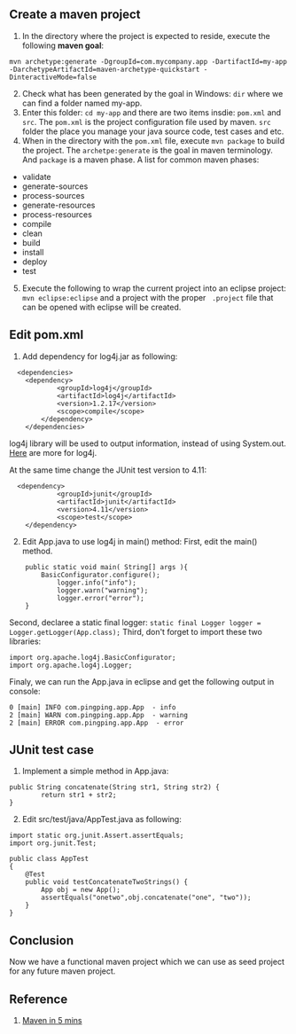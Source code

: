 ## Create a maven project
1. In the directory where the project is expected to reside, execute the following **maven goal**: 
```
mvn archetype:generate -DgroupId=com.mycompany.app -DartifactId=my-app 
-DarchetypeArtifactId=maven-archetype-quickstart -DinteractiveMode=false
```
2. Check what has been generated by the goal in Windows: `dir` where we can find a folder named my-app.
3. Enter this folder: `cd my-app` and there are two items insdie: `pom.xml` and `src`. The `pom.xml` is the project configuration 
file used by maven. `src` folder the place you manage your java source code, test cases and etc.
4. When in the directory with the `pom.xml` file, execute `mvn package` to build the project. The `archetpe:generate` is the goal in maven
terminology. And `package` is a maven phase. A list for common maven phases: 
 * validate
 * generate-sources
 * process-sources
 * generate-resources
 * process-resources
 * compile
 * clean
 * build
 * install
 * deploy
 * test
 5. Execute the following to wrap the current project into an eclipse project: `mvn eclipse:eclipse` and a project with the proper `
 .project` file that can be opened with eclipse will be created. 
 
## Edit pom.xml
1. Add dependency for log4j.jar as following: 
```
  <dependencies>
    <dependency>
			<groupId>log4j</groupId>
			<artifactId>log4j</artifactId>
			<version>1.2.17</version>
			<scope>compile</scope>
		</dependency>
	</dependencies>
```
log4j library will be used to output information, instead of using System.out. [Here](https://logging.apache.org/log4j/2.x/) are more for log4j.

At the same time change the JUnit test version to 4.11:
```
  <dependency>
			<groupId>junit</groupId>
			<artifactId>junit</artifactId>
			<version>4.11</version>
			<scope>test</scope>
	</dependency>
```
2. Edit App.java to use log4j in main() method:
First, edit the main() method.
```
    public static void main( String[] args ){
        BasicConfigurator.configure();
		    logger.info("info");
		    logger.warn("warning");
		    logger.error("error");
    }
```
Second, declaree a static final logger: `static final Logger logger = Logger.getLogger(App.class);`
Third, don't forget to import these two libraries: 
```
import org.apache.log4j.BasicConfigurator;
import org.apache.log4j.Logger;
```
Finaly, we can run the App.java in eclipse and get the following output in console: 
```
0 [main] INFO com.pingping.app.App  - info
2 [main] WARN com.pingping.app.App  - warning
2 [main] ERROR com.pingping.app.App  - error
```

## JUnit test case
1. Implement a simple method in App.java: 
```
public String concatenate(String str1, String str2) {
		return str1 + str2;
}
```
2. Edit src/test/java/AppTest.java as following: 
```
import static org.junit.Assert.assertEquals;
import org.junit.Test;

public class AppTest
{
	@Test
	public void testConcatenateTwoStrings() {
		App obj = new App();
		assertEquals("onetwo",obj.concatenate("one", "two"));
	}
}
```

## Conclusion 
Now we have a functional maven project which we can use as seed project for any future maven project.

## Reference 
1. [Maven in 5 mins]()
